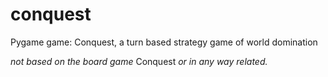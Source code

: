 # conquest
Pygame game: Conquest, a turn based strategy game of world domination

_not based on the board game_ Conquest _or in any way related._
